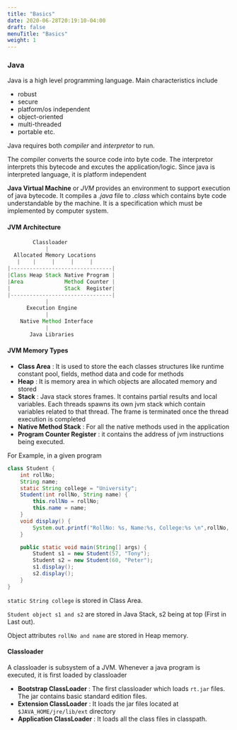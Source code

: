 ```yaml
---
title: "Basics"
date: 2020-06-28T20:19:10-04:00
draft: false
menuTitle: "Basics"
weight: 1
---
```


### Java

Java is a high level programming language. Main characteristics include

- robust
- secure
- platform/os independent
- object-oriented
- multi-threaded
- portable etc.

Java requires both *compiler* and *interpretor* to run.

The compiler converts the source code into byte code. The interpretor interprets this bytecode and excutes the application/logic. Since java is interpreted language, it is platform independent

**Java Virtual Machine** or *JVM* provides an environment to support execution of java bytecode. It compiles a *.java* file to *.class* which contains byte code understandable by the machine. 
It is a specification which must be implemented by computer system.

#### JVM Architecture

```java
        Classloader
            |
  Allocated Memory Locations
   |    |     |     |     |
|--------------------------------|
|Class Heap Stack Native Program |
|Area             Method Counter |
|                 Stack  Register|
|--------------------------------| 
            |
      Execution Engine
            |
    Native Method Interface
            |
       Java Libraries

```

#### JVM Memory Types
- **Class Area** : It is used to store the each classes structures like runtime constant pool, fields, method data and code for methods
- **Heap** : It is memory area in which objects are allocated memory and stored
- **Stack** : Java stack stores frames. It contains partial results and local variables. Each threads spawns its own jvm stack which contain variables related to that thread. The frame is terminated once the thread execution is completed
- **Native Method Stack** : For all the native methods used in the application
- **Program Counter Register** : it contains the address of jvm instructions being executed.

For Example, in a given program

```java
class Student {
    int rollNo;
    String name;
    static String college = "University";
    Student(int rollNo, String name) {
        this.rollNo = rollNo;
        this.name = name;
    }
    void display() {
        System.out.printf("RollNo: %s, Name:%s, College:%s \n",rollNo, name, college);
    }

    public static void main(String[] args) {       
        Student s1 = new Student(57, "Tony");
        Student s2 = new Student(60, "Peter");
        s1.display();
        s2.display();
    }
}
```
`static String college` is stored in Class Area.

`Student object s1 and s2` are stored in Java Stack, s2 being at top (First in Last out).

Object attributes `rollNo and name` are stored in Heap memory.

#### Classloader
A classloader is subsystem of a JVM. Whenever a java program is executed, it is first loaded by classloader

- **Bootstrap ClassLoader** : The first classloader which loads `rt.jar` files. The jar contains basic standard edition files.
- **Extension ClassLoader** : It loads the jar files located at `$JAVA_HOME/jre/lib/ext` directory
- **Application ClassLoader** : It loads all the class files in classpath.
